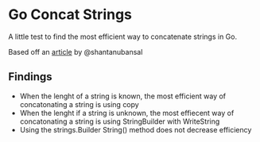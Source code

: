 # Go Concat Strings

A little test to find the most efficient way to concatenate strings in Go.

Based off an [article](https://shantanubansal.medium.com/golang-how-to-efficiently-concatenate-strings-f2e51564f8d) by @shantanubansal

## Findings
* When the lenght of a string is known, the most efficient way of concatonating a string is using copy
* When the lenght if a string is unknown, the most effiecent way of concatonating a string is using StringBuilder with WriteString
* Using the strings.Builder String() method does not decrease efficiency
